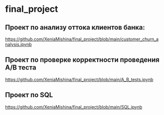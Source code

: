 # final_project

## Проект по анализу оттока клиентов банка: 

https://github.com/XeniaMishina/final_project/blob/main/customer_churn_analysis.ipynb

## Проект по проверке корректности проведения A/B теста

https://github.com/XeniaMishina/final_project/blob/main/A_B_tests.ipynb

## Проект по SQL

https://github.com/XeniaMishina/final_project/blob/main/SQL.ipynb
